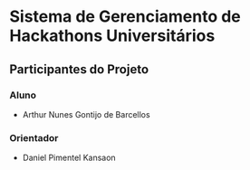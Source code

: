 # Sistema de Gerenciamento de Hackathons Universitários

## Participantes do Projeto

### Aluno
* Arthur Nunes Gontijo de Barcellos

### Orientador

* Daniel Pimentel Kansaon
